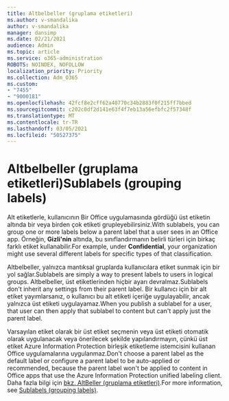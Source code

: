 ```yaml
---
title: Altbelbeller (gruplama etiketleri)
ms.author: v-smandalika
author: v-smandalika
manager: dansimp
ms.date: 02/21/2021
audience: Admin
ms.topic: article
ms.service: o365-administration
ROBOTS: NOINDEX, NOFOLLOW
localization_priority: Priority
ms.collection: Adm_O365
ms.custom:
- "7455"
- "9000181"
ms.openlocfilehash: 42fcf8e2cff62a40770c34b2883f0f215ff7bbed
ms.sourcegitcommit: c202c0df2d141e63f4f7eb13a56efbfc2f57348f
ms.translationtype: MT
ms.contentlocale: tr-TR
ms.lasthandoff: 03/05/2021
ms.locfileid: "50527375"
---
```

# <a name="sublabels-grouping-labels"></a><span data-ttu-id="97e3c-102">Altbelbeller (gruplama etiketleri)</span><span class="sxs-lookup"><span data-stu-id="97e3c-102">Sublabels (grouping labels)</span></span>

<span data-ttu-id="97e3c-103">Alt etiketlerle, kullanıcının Bir Office uygulamasında gördüğü üst etiketin altında bir veya birden çok etiketi grupleyebilirsiniz.</span><span class="sxs-lookup"><span data-stu-id="97e3c-103">With sublabels, you can group one or more labels below a parent label that a user sees in an Office app.</span></span> <span data-ttu-id="97e3c-104">Örneğin, **Gizli'nin** altında, bu sınıflandırmanın belirli türleri için birkaç farklı etiket kullanabilir.</span><span class="sxs-lookup"><span data-stu-id="97e3c-104">For example, under **Confidential**, your organization might use several different labels for specific types of that classification.</span></span>

<span data-ttu-id="97e3c-105">Altbelbeller, yalnızca mantıksal gruplarda kullanıcılara etiket sunmak için bir yol sağlar.</span><span class="sxs-lookup"><span data-stu-id="97e3c-105">Sublabels are simply a way to present labels to users in logical groups.</span></span> <span data-ttu-id="97e3c-106">Altbelbeller, üst etiketlerinden hiçbir ayarı devralmaz.</span><span class="sxs-lookup"><span data-stu-id="97e3c-106">Sublabels don't inherit any settings from their parent label.</span></span> <span data-ttu-id="97e3c-107">Bir kullanıcı için bir alt etiket yayımlarsanız, o kullanıcı bu alt etiketi içeriğe uygulayabilir, ancak yalnızca üst etiketi uygulayamaz.</span><span class="sxs-lookup"><span data-stu-id="97e3c-107">When you publish a sublabel for a user, that user can then apply that sublabel to content but can't apply just the parent label.</span></span>

<span data-ttu-id="97e3c-108">Varsayılan etiket olarak bir üst etiket seçmenin veya üst etiketi otomatik olarak uygulanacak veya önerilecek şekilde yapılandırmayın, çünkü üst etiket Azure Information Protection birleşik etiketleme istemcisini kullanan Office uygulamalarına uygulanmaz.</span><span class="sxs-lookup"><span data-stu-id="97e3c-108">Don't choose a parent label as the default label or configure a parent label to be auto-applied or recommended, because the parent label won't be applied to content in Office apps that use the Azure Information Protection unified labeling client.</span></span> <span data-ttu-id="97e3c-109">Daha fazla bilgi için [bkz. AltBeller (gruplama etiketleri)](https://docs.microsoft.com/microsoft-365/compliance/sensitivity-labels).</span><span class="sxs-lookup"><span data-stu-id="97e3c-109">For more information, see [Sublabels (grouping labels)](https://docs.microsoft.com/microsoft-365/compliance/sensitivity-labels).</span></span>
